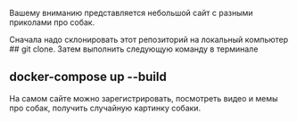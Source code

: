 Вашему вниманию представляется небольшой сайт с разными приколами про собак.

Сначала надо склонировать этот репозиторий на локальный компьютер ## git clone. Затем выполнить следующую команду в терминале
## docker-compose up --build

На самом сайте можно зарегистрировать, посмотреть видео и мемы про собак, получить случайную картинку собаки.
